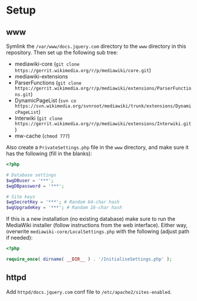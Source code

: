 # Setup

## www

Symlink the `/var/www/docs.jquery.com` directory to the `www` directory in this repository. Then set up the following sub tree:

* mediawiki-core (`git clone https://gerrit.wikimedia.org/r/p/mediawiki/core.git`)
* mediawiki-extensions
 * ParserFunctions (`git clone https://gerrit.wikimedia.org/r/p/mediawiki/extensions/ParserFunctions.git`)
 * DynamicPageList (`svn co https://svn.wikimedia.org/svnroot/mediawiki/trunk/extensions/DynamicPageList`)
 * Interwiki (`git clone https://gerrit.wikimedia.org/r/p/mediawiki/extensions/Interwiki.git`)
* mw-cache (`chmod 777`)

Also create a `PrivateSettings.php` file in the `www` directory, and make sure it has the following (fill in the blanks):

```php
<?php

# Database settings
$wgDBuser = '***';
$wgDBpassword = '***';

# Site keys
$wgSecretKey = '***'; # Random 64-char hash
$wgUpgradeKey = '***'; # Random 16-char hash

```

If this is a new installation (no existing database) make sure to run the MediaWiki installer (follow instructions from the web interface). Either way, overwrite  `mediawiki-core/LocalSettings.php` with the following (adjust path if needed):

```php
<?php

require_once( dirname( __DIR__ ) . '/InitialiseSettings.php' );
```

## httpd
Add `httpd/docs.jquery.com` conf file to `/etc/apache2/sites-enabled`.
